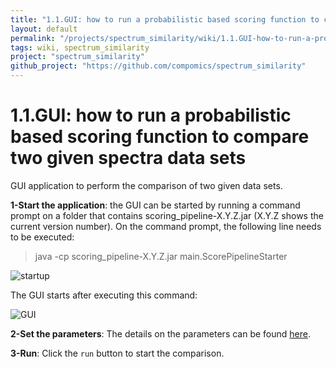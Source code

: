 ```yaml
---
title: "1.1.GUI: how to run a probabilistic based scoring function to compare two given spectra data sets"
layout: default
permalink: "/projects/spectrum_similarity/wiki/1.1.GUI-how-to-run-a-probabilistic-based-scoring-function-to-compare-two-given-spectra-data-sets"
tags: wiki, spectrum_similarity
project: "spectrum_similarity"
github_project: "https://github.com/compomics/spectrum_similarity"
---
```


# 1.1.GUI: how to run a probabilistic based scoring function to compare two given spectra data sets
GUI application to perform the comparison of two given data sets.

**1-Start the application**: the GUI can be started by running a command prompt on a folder that contains scoring_pipeline-X.Y.Z.jar (X.Y.Z shows the current version number). On the command prompt, the following line needs to be executed:

> java -cp scoring_pipeline-X.Y.Z.jar main.ScorePipelineStarter
 
![startup](https://dl.dropboxusercontent.com/u/10018463/github_wiki_pages/comparison/step1_startup.PNG)

The GUI starts after executing this command:

![GUI](https://dl.dropboxusercontent.com/u/10018463/github_wiki_pages/comparison/step2_pairwiseGUI.PNG)

**2-Set the parameters**: The details on the parameters can be found [here](https://github.com/compomics/spectrum_similarity/wiki/Setting-parameters-of-the-GUI-application).

**3-Run**: Click the `run` button to start the comparison.

